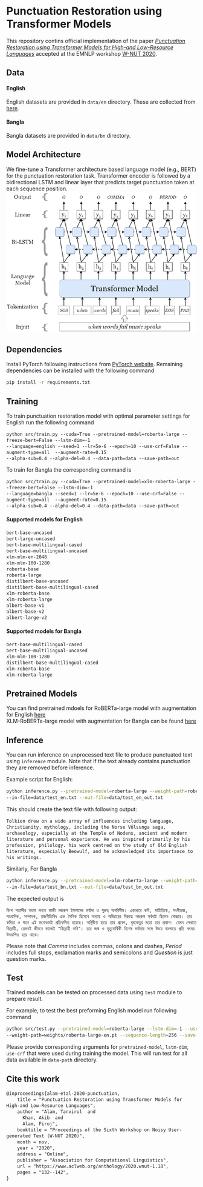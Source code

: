 # Punctuation Restoration using Transformer Models

This repository contins official implementation of the paper [*Punctuation Restoration using Transformer Models for High-and Low-Resource Languages*](https://aclanthology.org/2020.wnut-1.18/) accepted at the EMNLP workshop [W-NUT 2020](http://noisy-text.github.io/2020/).


## Data

#### English
English datasets are provided in `data/en` directory. These are collected from [here](https://drive.google.com/file/d/0B13Cc1a7ebTuMElFWGlYcUlVZ0k/view).

#### Bangla
Bangla datasets are provided in `data/bn` directory.


## Model Architecture
We fine-tune a Transformer architecture based language model (e.g., BERT) for the punctuation restoration task.
Transformer encoder is followed by a bidirectional LSTM and linear layer that predicts target punctuation token at
each sequence position.
![](./assets/model_architectue.png)


## Dependencies
Install PyTorch following instructions from [PyTorch website](https://pytorch.org/get-started/locally/). Remaining
dependencies can be installed with the following command
```bash
pip install -r requirements.txt
```


## Training
To train punctuation restoration model with optimal parameter settings for English run the following command
```
python src/train.py --cuda=True --pretrained-model=roberta-large --freeze-bert=False --lstm-dim=-1 
--language=english --seed=1 --lr=5e-6 --epoch=10 --use-crf=False --augment-type=all  --augment-rate=0.15 
--alpha-sub=0.4 --alpha-del=0.4 --data-path=data --save-path=out
```
To train for Bangla the corresponding command is
```
python src/train.py --cuda=True --pretrained-model=xlm-roberta-large --freeze-bert=False --lstm-dim=-1 
--language=bangla --seed=1 --lr=5e-6 --epoch=10 --use-crf=False --augment-type=all  --augment-rate=0.15 
--alpha-sub=0.4 --alpha-del=0.4 --data-path=data --save-path=out
```

#### Supported models for English
```
bert-base-uncased
bert-large-uncased
bert-base-multilingual-cased
bert-base-multilingual-uncased
xlm-mlm-en-2048
xlm-mlm-100-1280
roberta-base
roberta-large
distilbert-base-uncased
distilbert-base-multilingual-cased
xlm-roberta-base
xlm-roberta-large
albert-base-v1
albert-base-v2
albert-large-v2
```

#### Supported models for Bangla
```
bert-base-multilingual-cased
bert-base-multilingual-uncased
xlm-mlm-100-1280
distilbert-base-multilingual-cased
xlm-roberta-base
xlm-roberta-large
```


## Pretrained Models
You can find pretrained mdoels for RoBERTa-large model with augmentation for English [here](https://drive.google.com/file/d/17BPcnHVhpQlsOTC8LEayIFFJ7WkL00cr/view?usp=sharing)  
XLM-RoBERTa-large model with augmentation for Bangla can be found [here](https://drive.google.com/file/d/1X2udyT1XYrmCNvWtFpT_6jrWsQejGCBW/view?usp=sharing)



## Inference
You can run inference on unprocessed text file to produce punctuated text using `inference` module. Note that if the 
text already contains punctuation they are removed before inference. 

Example script for English:
```bash
python inference.py --pretrained-model=roberta-large --weight-path=roberta-large-en.pt --language=en 
--in-file=data/test_en.txt --out-file=data/test_en_out.txt
```
This should create the text file with following output:
```text
Tolkien drew on a wide array of influences including language, Christianity, mythology, including the Norse Völsunga saga, archaeology, especially at the Temple of Nodens, ancient and modern literature and personal experience. He was inspired primarily by his profession, philology. his work centred on the study of Old English literature, especially Beowulf, and he acknowledged its importance to his writings. 
```

Similarly, For Bangla
```bash
python inference.py --pretrained-model=xlm-roberta-large --weight-path=xlm-roberta-large-bn.pt --language=bn  
--in-file=data/test_bn.txt --out-file=data/test_bn_out.txt
```
The expected output is
```text
বিংশ শতাব্দীর বাংলা মননে কাজী নজরুল ইসলামের মর্যাদা ও গুরুত্ব অপরিসীম। একাধারে কবি, সাহিত্যিক, সংগীতজ্ঞ, সাংবাদিক, সম্পাদক, রাজনীতিবিদ এবং সৈনিক হিসেবে অন্যায় ও অবিচারের বিরুদ্ধে নজরুল সর্বদাই ছিলেন সোচ্চার। তার কবিতা ও গানে এই মনোভাবই প্রতিফলিত হয়েছে। অগ্নিবীণা হাতে তার প্রবেশ, ধূমকেতুর মতো তার প্রকাশ। যেমন লেখাতে বিদ্রোহী, তেমনই জীবনে কাজেই "বিদ্রোহী কবি"। তার জন্ম ও মৃত্যুবার্ষিকী বিশেষ মর্যাদার সঙ্গে উভয় বাংলাতে প্রতি বৎসর উদযাপিত হয়ে থাকে। 
```

Please note that *Comma* includes commas, colons and dashes, *Period* includes full stops, exclamation marks 
and semicolons and *Question* is just question marks. 


## Test
Trained models can be tested on processed data using `test` module to prepare result.

For example, to test the best preforming English model run following command
```bash
python src/test.py --pretrained-model=roberta-large --lstm-dim=-1 --use-crf=False --data-path=data/test
--weight-path=weights/roberta-large-en.pt --sequence-length=256 --save-path=out
```
Please provide corresponding arguments for `pretrained-model`, `lstm-dim`, `use-crf` that were used during training the
model. This will run test for all data available in `data-path` directory.


## Cite this work

```
@inproceedings{alam-etal-2020-punctuation,
    title = "Punctuation Restoration using Transformer Models for High-and Low-Resource Languages",
    author = "Alam, Tanvirul  and
      Khan, Akib  and
      Alam, Firoj",
    booktitle = "Proceedings of the Sixth Workshop on Noisy User-generated Text (W-NUT 2020)",
    month = nov,
    year = "2020",
    address = "Online",
    publisher = "Association for Computational Linguistics",
    url = "https://www.aclweb.org/anthology/2020.wnut-1.18",
    pages = "132--142",
}
```
